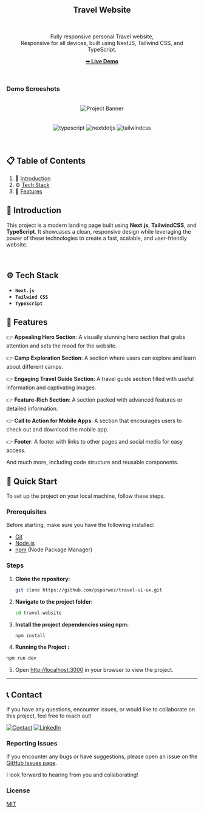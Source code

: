 

<div align="center">
<h2 align="center">Travel Website</h2>

<br />

  Fully responsive personal Travel website, <br />Responsive for all devices, built using NextJS, Tailwind CSS, and TypeScript.

  <a href="https://travel-ui-ux-eta.vercel.app/"><strong>➥ Live Demo</strong></a>

</div>

<br />

### Demo Screeshots

<div align="center">
  <br />
      <img src="https://github.com/user-attachments/assets/31860509-fad8-4dd6-93ea-6081bd1e20dd" , alt="Project Banner">
  <br />
  <br />
  <br />

  <div>
    <img src="https://img.shields.io/badge/-Typescript-black?style=for-the-badge&logoColor=white&logo=typescript&color=3178C6" alt="typescript" />
    <img src="https://img.shields.io/badge/-Next_JS-black?style=for-the-badge&logoColor=white&logo=nextdotjs&color=000000" alt="nextdotjs" />
    <img src="https://img.shields.io/badge/-Tailwind_CSS-black?style=for-the-badge&logoColor=white&logo=tailwindcss&color=06B6D4" alt="tailwindcss" />
  </div>
<br />
<br />
</div>

## 📋 <a name="table">Table of Contents</a>

1. 🤖 [Introduction](#introduction)
2. ⚙️ [Tech Stack](#tech-stack)
3. 🔋 [Features](#features)


## <a name="introduction">🤖 Introduction</a>


This project is a modern landing page built using **Next.js**, **TailwindCSS**, and **TypeScript**. It showcases a clean, responsive design while leveraging the power of these technologies to create a fast, scalable, and user-friendly website. 



<br/>

## <a name="tech-stack">⚙️ Tech Stack</a>

- **`Next.js`**
- **`Tailwind CSS`**
- **`TypeScript`**


## <a name="features">🔋 Features</a>

👉 **Appealing Hero Section**: A visually stunning hero section that grabs attention and sets the mood for the website.

👉 **Camp Exploration Section**: A section where users can explore and learn about different camps.

👉 **Engaging Travel Guide Section**: A travel guide section filled with useful information and captivating images.

👉 **Feature-Rich Section**: A section packed with advanced features or detailed information.

👉 **Call to Action for Mobile Apps**: A section that encourages users to check out and download the mobile app.

👉 **Footer**: A footer with links to other pages and social media for easy access.

And much more, including code structure and reusable components.

## 🤸 Quick Start

To set up the project on your local machine, follow these steps.

### Prerequisites

Before starting, make sure you have the following installed:

- [Git](https://git-scm.com/)
- [Node.js](https://nodejs.org/en)
- [npm](https://www.npmjs.com/) (Node Package Manager)

### Steps

1. **Clone the repository:**

    ```bash
    git clone https://github.com/psparwez/travel-ui-ux.git
    ```

2. **Navigate to the project folder:**

    ```bash
    cd travel-website
    ```

3. **Install the project dependencies using npm:**

    ```bash
    npm install
    ```
4. **Running the Project :** 

```bash
npm run dev
```

5. Open [http://localhost:3000](http://localhost:3000) in your browser to view the project.

---


## 📞 Contact

If you have any questions, encounter issues, or would like to collaborate on this project, feel free to reach out!


[![Contact](https://img.shields.io/badge/Contact-175fd4?style=for-the-badge&logo=gmail&logoColor=white)](https://github.com/psparwez/psparwez/)
[![LinkedIn](https://img.shields.io/badge/LinkedIn-0077b5?style=for-the-badge&logo=linkedin&logoColor=white)](https://www.linkedin.com/)


### Reporting Issues

If you encounter any bugs or have suggestions, please open an issue on the [GitHub Issues page](https://github.com/psparwez/travel-ui-ux/issues).

I look forward to hearing from you and collaborating!
<br />

### License

[MIT](https://choosealicense.com/licenses/mit/)

<br/>